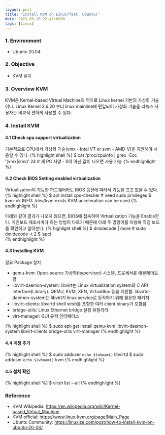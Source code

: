 ```yaml
---
layout: post
title: "Install KVM on Linux(feat. Ubuntu)"
date: 2021-09-28 22:47+0900
tags: [Linux]
---
```


### 1. Environment
* Ubuntu 20.04

### 2. Objective
* KVM 설치

### 3. Overview KVM
KVM은 Kernel-based Virtual Machine의 약자로 Linux kernel 기반의 가상화 기술이다. Linux Kernel 2.6.20 부터 linux mainline에 편입되어 가상화 기술을 리눅스 사용자는 비교적 편하게 사용할 수 있다.  

### 4. Install KVM 
#### 4.1 Check cpu support virtualization
기본적으로 CPU에서 가상화 기술(vmx - Intel VT or svm - AMD-V)을 지원해야 사용할 수 있다.
{% highlight shell %}
$ cat /proc/cpuinfo | grep -Eoc '(vmx|smv)'
24  # 제 PC 사양 - 0이 아닌 값이 나오면 사용 가능
{% endhighlight %}

#### 4.2 Check BIOS Setting enabled virtualization
Virtualization이 가능한 하드웨어라도 BIOS 옵션에 따라서 기능을 끄고 있을 수 있다.  
{% highlight shell %}
$ apt install cpu-checker  # need sudo privileges
$ kvm-ok
INFO: /dev/kvm exists
KVM acceleration can be used
{% endhighlight %}

아래와 같이 결과가 나오지 않으면, BIOS에 접속하여 Virtualization 기능을 Enable한다.
메인보드 제조사마다 하는 방법이 다르기 때문에 아래 두 명령어를 이용해 직접 보드를 확인하고 알아본다.
{% highlight shell %}
$ dmidecode | more  # sudo dmidecode -t 2
$ lspci  
{% endhighlight %}

#### 4.3 Installing KVM
필요 Package 설치
  * qemu-kvm: Open-source 가상화(hypervisor) 시스템, 프로세서를 에뮬레이트함
  * libvirt-daemon-system: libvirt는 Linux virtualization system의 C API Interface(Library). QEMU, KVM, XEN, VirtualBox 등을 지원함. libvirtd-daemon-system는 libvirt가 linux service로 동작하기 위해 필요한 패키지
  * libvirt-clients: libvirtd shell virsh를 포함한 여러 client binary가 포함됨
  * bridge-utils: Linux Ethernet bridge 설정 유틸리티
  * virt-manager: GUI 유저 인터페이스

{% highlight shell %}
$ sudo apt-get install qemu-kvm libvirt-daemon-system libvirt-clients bridge-utils virt-manager
{% endhighlight %}

#### 4.4 계정 추가
{% highlight shell %}
$ sudo adduser `echo $(whoami)` libvirtd
$ sudo adduser `echo $(whoami)` kvm
{% endhighlight %}

#### 4.5 설치 확인
{% highlight shell %}
$ virsh list --all
{% endhighlight %}


### Reference
* KVM Wikipedia: https://en.wikipedia.org/wiki/Kernel-based_Virtual_Machine
* KVM official: https://www.linux-kvm.org/page/Main_Page
* Ubuntu Community: https://linuxize.com/post/how-to-install-kvm-on-ubuntu-20-04/